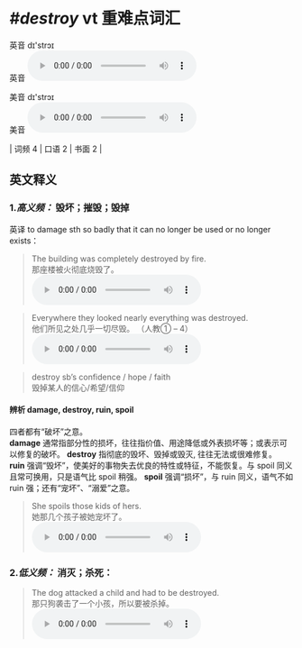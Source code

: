 # ***\#destroy*** vt  重难点词汇
英音 dɪ'strɔɪ  
英音
<audio src="./media/destroy-B.aac" controls="controls"></audio>

美音 dɪ'strɔɪ  
美音
<audio src="./media/destroy.aac" controls="controls"></audio>



| 词频 4 | 口语 2 | 书面 2 |  

英文释义
---
### 1.*高义频：* **毁坏；摧毁；毁掉**  
英译 to damage sth so badly that it can no longer be used or no longer exists：

 > The building was completely destroyed by fire.   
 > 那座楼被火彻底烧毁了。    
<audio src="./media/destroy-1.aac" controls="controls"></audio>

 > Everywhere they looked nearly everything was destroyed.  
 > 他们所见之处几乎一切尽毁。  （人教① – 4）  
<audio src="./media/destroy-2.aac" controls="controls"></audio>

 > destroy sb’s confidence / hope / faith   
 > 毁掉某人的信心/希望/信仰    

#### 辨析 damage, destroy, ruin, spoil
四者都有“破坏”之意。  
**damage** 通常指部分性的损坏，往往指价值、用途降低或外表损坏等；或表示可以修复的破坏。
**destroy** 指彻底的毁坏、毁掉或毁灭, 往往无法或很难修复。
**ruin** 强调“毁坏”，使美好的事物失去优良的特性或特征，不能恢复。与 spoil 同义且常可换用，只是语气比 spoil 稍强。
**spoil** 强调“损坏”，与 ruin 同义，语气不如 ruin 强；还有“宠坏”、“溺爱”之意。
 > She spoils those kids of hers.   
 > 她那几个孩子被她宠坏了。    
<audio src="./media/damage-11.aac" controls="controls"></audio>


### 2.*低义频：* **消灭；杀死：**  

 > The dog attacked a child and had to be destroyed.   
 > 那只狗袭击了一个小孩，所以要被杀掉。    
<audio src="./media/destroy-4.aac" controls="controls"></audio>


